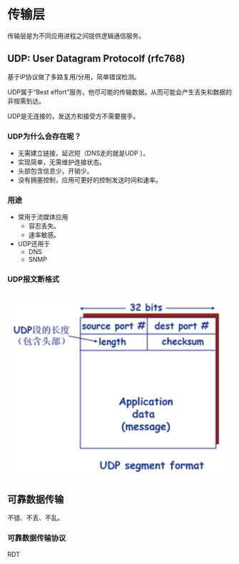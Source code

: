 # 传输层

传输层是为不同应用进程之间提供逻辑通信服务。 

## UDP: User Datagram Protocolf (rfc768)
基于IP协议做了多路复用/分用，简单错误检测。

UDP属于“Best effort”服务，他尽可能的传输数据。从而可能会产生丢失和数据的非按需到达。

UDP是无连接的，发送方和接受方不需要握手。

### UDP为什么会存在呢？
+ 无需建立链接，延迟短（DNS走的就是UDP ）。
+ 实现简单，无需维护连接状态。
+ 头部包含信息少，开销少。
+ 没有拥塞控制，应用可更好的控制发送时间和速率。

### 用途
+ 常用于流媒体应用
  + 容忍丢失。
  + 速率敏感。
+ UDP还用于
  + DNS
  + SNMP

### UDP报文断格式
![udp-segment](/transport/images/udp-segment.png)

## 可靠数据传输
不错、不丢、不乱。

### 可靠数据传输协议
RDT

